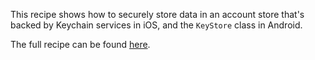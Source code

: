 This recipe shows how to securely store data in an account store that's backed by Keychain services in iOS, and the `KeyStore` class in Android.

The full recipe can be found [here](http://developer.xamarin.com/recipes/cross-platform/xamarin-forms/store-credentials/).
